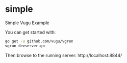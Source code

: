 # simple
Simple Vugu Example

You can get started with:

```sh
go get -u github.com/vugu/vgrun
vgrun devserver.go
```

Then browse to the running server: http://localhost:8844/
